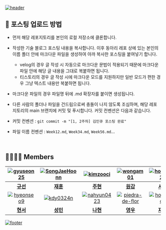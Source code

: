 [![header](https://capsule-render.vercel.app/api?type=waving&color=gradient&customColorList=4&animation=fadeIn&height=230&section=header&text=InQ%202023%20Summer%20Mentoring&desc=2023학년도%20여름방학%20개인학습%20멘토링&fontSize=40&fontAlign=50&fontAlignY=33&descSize=20&descAlign=50&descAlignY=55)](https://github.com/InQ-InQ-InQ-InQ-InQ/InQ_2023_Summer_Mentoring)

## 📝 포스팅 업로드 방법

- 먼저 해당 레포지토리를 본인의 로컬 저장소에 클론합니다.

- 작성한 기술 블로그 포스팅 내용을 복사합니다. 이후 동아리 레포 상에 있는 본인의 이름 폴더 안에 마크다운 파일을 생성하여 아까 복사한 포스팅을 붙여넣기 합니다.
  - velog의 경우 글 작성 시 자동으로 마크다운 문법이 적용되기 때문에 마크다운 파일 안에 해당 글 내용을 그대로 복붙하면 됩니다.
  - 티스토리의 경우 글 작성 시에 마크다운 모드를 지원하지만 일반 모드가 편한 경우 그냥 텍스트 내용만 복붙하면 됩니다.
 
- 마크다운 파일의 경우 파일명 뒤에 .md 확장자를 붙이면 생성됩니다.

- 다른 사람의 폴더나 파일을 건드림으로써 충돌이 나지 않도록 조심하며, 해당 레포지토리의 main 브랜치에 커밋 및 푸시합니다. 커밋 컨벤션은 다음과 같습니다.

- 커밋 컨벤션 : `git commit -m "[1, 2주차] 김인큐 포스팅 완료"`

- 파일 이름 컨벤션 : `Week12.md`, `Week34.md`, `Week56.md`...

<br>

## 👨‍👩‍👧‍👦 Members
|[![gyuseon25](https://avatars.githubusercontent.com/u/118058218)](http://github.com/gyuseon25)|[![SongJaeHoonn](https://avatars.githubusercontent.com/u/128021502)](http://github.com/SongJaeHoonn)|[![kimzooci](https://avatars.githubusercontent.com/u/130586402)](http://github.com/kimzooci)|[![wongam01](https://avatars.githubusercontent.com/u/128019637)](http://github.com/wongam01)|[![hongsy521](https://avatars.githubusercontent.com/u/124027140)](http://github.com/hongsy521)|
|:---:|:---:|:---:|:---:|:---:|
|**[규선](http://github.com/gyuseon25)**|**[재훈](http://github.com/SongJaeHoonn)**|**[주현](http://github.com/kimzooci)**|**[원감](http://github.com/wongam01)**|**[서영](http://github.com/hongsy521)**|
|[![hyeonseo9](https://avatars.githubusercontent.com/u/128016782?v=4)](http://github.com/hyeonseo9)|[![kdy0324n](https://avatars.githubusercontent.com/u/74912915)](http://github.com/kdy0324n)|[![nahyun0423](https://avatars.githubusercontent.com/u/68987116)](http://github.com/nahyun0423)|[![piedra-de-flor](https://avatars.githubusercontent.com/u/101418352)](http://github.com/piedra-de-flor)|[![holyPigeon](https://avatars.githubusercontent.com/u/89138189)](http://github.com/holyPigeon)|
|**[현서](http://github.com/hyeonseo9)**|**[성민](http://github.com/kdy0324n)**|**[나현](http://github.com/nahyun0423)**|**[영우](http://github.com/piedra-de-flor)**|**[재우](http://github.com/holyPigeon)**|

[![footer](https://capsule-render.vercel.app/api?type=waving&color=gradient&customColorList=4&animation=fadeIn&section=footer)](https://github.com/2023-KDH-Capstone-Design) 
